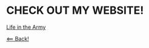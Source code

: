 # CHECK OUT MY WEBSITE!

[Life in the Army](https://zitronen25u.github.io/army_life//) 

[<== Back!](class102main.md)
